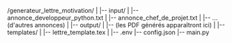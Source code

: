 /generateur_lettre_motivation/
|
|-- input/
|   |-- annonce_developpeur_python.txt
|   |-- annonce_chef_de_projet.txt
|   |-- ... (d'autres annonces)
|
|-- output/
|   |-- (les PDF générés apparaîtront ici)
|
|-- templates/
|   |-- lettre_template.tex
|
|-- .env
|-- config.json
|-- main.py